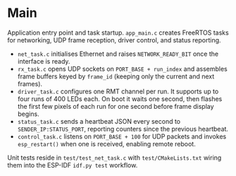 # Main

Application entry point and task startup. `app_main.c` creates FreeRTOS tasks for networking, UDP frame reception, driver control, and status reporting.

- `net_task.c` initialises Ethernet and raises `NETWORK_READY_BIT` once the interface is ready.
- `rx_task.c` opens UDP sockets on `PORT_BASE + run_index` and assembles frame buffers keyed by `frame_id` (keeping only the current and next frames).
- `driver_task.c` configures one RMT channel per run. It supports up to four runs of 400 LEDs each. On boot it waits one second, then flashes the first few pixels of each run for one second before frame display begins.
- `status_task.c` sends a heartbeat JSON every second to `SENDER_IP:STATUS_PORT`, reporting counters since the previous heartbeat.
- `control_task.c` listens on `PORT_BASE + 100` for UDP packets and invokes `esp_restart()` when one is received, enabling remote reboot.

Unit tests reside in `test/test_net_task.c` with `test/CMakeLists.txt` wiring them into the ESP-IDF `idf.py test` workflow.
